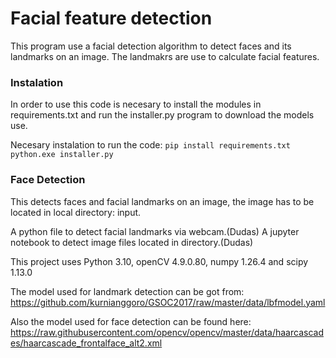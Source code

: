 # Facial feature detection

This program use a facial detection algorithm to detect faces and its landmarks on an image. The landmakrs are use to calculate facial features.

### Instalation

In order to use this code is necesary to install the modules in requirements.txt and run the installer.py program to download the models use.

Necesary instalation to run the code:
    `pip install requirements.txt`
    `python.exe installer.py`

### Face Detection

This detects faces and facial landmarks on an image, the image has to be located in local directory: input.

A python file to detect facial landmarks via webcam.(Dudas)
A jupyter notebook to detect image files located in directory.(Dudas)

This project uses Python 3.10, openCV 4.9.0.80, numpy 1.26.4 and scipy 1.13.0

The model used for landmark detection can be got from: 
https://github.com/kurnianggoro/GSOC2017/raw/master/data/lbfmodel.yaml

Also the model used for face detection can be found here:
https://raw.githubusercontent.com/opencv/opencv/master/data/haarcascades/haarcascade_frontalface_alt2.xml

